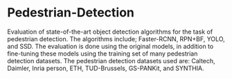 # Pedestrian-Detection
Evaluation of state-of-the-art object detection algorithms for the task of pedestrian detection. The algorithms include; Faster-RCNN, RPN+BF, YOLO, and SSD.
The evaluation is done using the original models, in addition to fine-tuning these models using the training set of many pedestrian detection datasets.
The pedestrian detection datasets used are: Caltech, Daimler, Inria person, ETH, TUD-Brussels, GS-PANKit, and SYNTHIA. 

